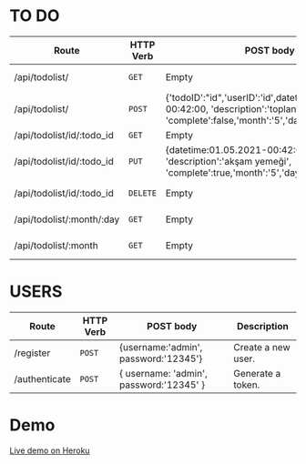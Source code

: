 
# TO DO

| Route | HTTP Verb	 | POST body	 | Description	 |
| --- | --- | --- | --- |
| /api/todolist/ | `GET` | Empty | List all todolist. |
| /api/todolist/ | `POST` | {'todoID':"id",'userID':'id',datetime:30.04.2021-00:42:00, 'description':'toplantı', 'complete':false,'month':'5','day':'1'} | Create a new todo |
| /api/todolist/id/:todo_id | `GET` | Empty | Get a todo. |
| /api/todolist/id/:todo_id | `PUT` | {datetime:01.05.2021-00:42:00, 'description':'akşam yemeği', 'complete':true,'month':'5','day':'1'}} | Update a todo with new info. |
| /api/todolist/id/:todo_id | `DELETE` | Empty | Delete a  todo. |
| /api/todolist/:month/:day | `GET` | Empty | List to do by date. |
| /api/todolist/:month | `GET` | Empty | List to do by date. |

# USERS

| Route | HTTP Verb	 | POST body	 | Description	 |
| --- | --- | --- | --- |
| /register | `POST` | {username:'admin', password:'12345'} | Create a new user. |
| /authenticate | `POST` | { username: 'admin', password:'12345' } | Generate a token. |

# Demo
[Live demo on Heroku](https://restful-api-todo-list.herokuapp.com/)

